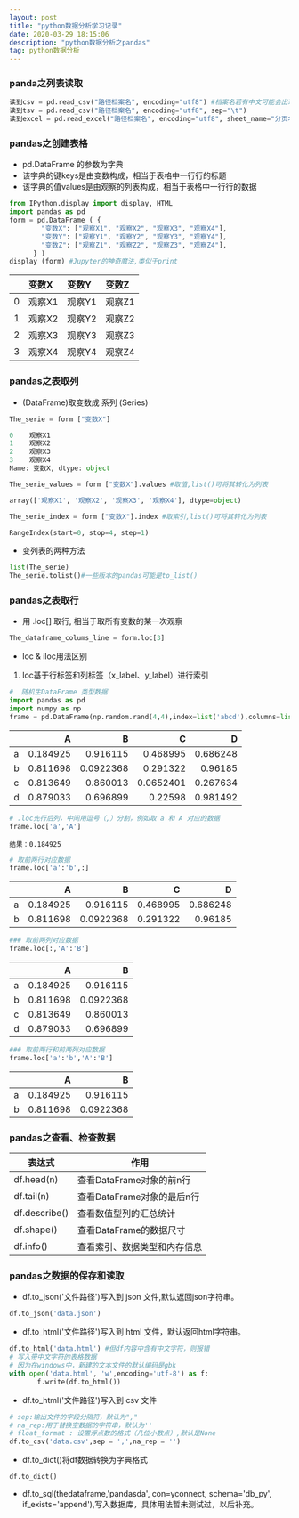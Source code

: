 ```yaml
---
layout: post
title: "python数据分析学习记录"
date: 2020-03-29 18:15:06
description: "python数据分析之pandas"
tag: python数据分析
---
```

### panda之列表读取

```python
读到csv = pd.read_csv("路径档案名", encoding="utf8") #档案名若有中文可能会出现报错！
读到tsv = pd.read_csv("路径档案名", encoding="utf8", sep="\t")
读到excel = pd.read_excel("路径档案名", encoding="utf8", sheet_name="分页名称")
```
### pandas之创建表格

- pd.DataFrame 的参数为字典
- 该字典的键keys是由变数构成，相当于表格中一行行的标题
- 该字典的值values是由观察的列表构成，相当于表格中一行行的数据

```python
from IPython.display import display, HTML
import pandas as pd
form = pd.DataFrame ( {
        "变数X": ["观察X1", "观察X2", "观察X3", "观察X4"],
        "变数Y": ["观察Y1", "观察Y2", "观察Y3", "观察Y4"],
        "变数Z": ["观察Z1", "观察Z2", "观察Z3", "观察Z4"],
      } )
display (form) #Jupyter的神奇魔法,类似于print
```
|    | 变数X   | 变数Y   | 变数Z   |
|---:|:--------|:--------|:--------|
|  0 | 观察X1  | 观察Y1  | 观察Z1  |
|  1 | 观察X2  | 观察Y2  | 观察Z2  |
|  2 | 观察X3  | 观察Y3  | 观察Z3  |
|  3 | 观察X4  | 观察Y4  | 观察Z4  |

### pandas之表取列
- (DataFrame)取变数成 系列 (Series)

```python
The_serie = form ["变数X"]
```
```python
0    观察X1
1    观察X2
2    观察X3
3    观察X4
Name: 变数X, dtype: object
```
```python
The_serie_values = form ["变数X"].values #取值,list()可将其转化为列表
```
```python
array(['观察X1', '观察X2', '观察X3', '观察X4'], dtype=object)
```
```python
The_serie_index = form ["变数X"].index #取索引,list()可将其转化为列表
```
```python
RangeIndex(start=0, stop=4, step=1)
```
- 变列表的两种方法

```python
list(The_serie)
The_serie.tolist()#一些版本的pandas可能是to_list()
```

### pandas之表取行
- 用 .loc[] 取行, 相当于取所有变数的某一次观察

```python
The_dataframe_colums_line = form.loc[3]
```
- loc & iloc用法区别

1. loc基于行标签和列标签（x_label、y_label）进行索引

```python
#  随机生DataFrame 类型数据
import pandas as pd
import numpy as np
frame = pd.DataFrame(np.random.rand(4,4),index=list('abcd'),columns=list('ABCD'))
```

|    |        A |         B |         C |        D |
|:---|---------:|----------:|----------:|---------:|
| a  | 0.184925 | 0.916115  | 0.468995  | 0.686248 |
| b  | 0.811698 | 0.0922368 | 0.291322  | 0.96185  |
| c  | 0.813649 | 0.860013  | 0.0652401 | 0.267634 |
| d  | 0.879033 | 0.696899  | 0.22598   | 0.981492 |

```python
# .loc先行后列，中间用逗号（,）分割，例如取 a 和 A 对应的数据
frame.loc['a','A']
```
```
结果：0.184925
```
```python
# 取前两行对应数据
frame.loc['a':'b',:]
```
|    |        A |         B |         C |        D |
|:---|---------:|----------:|----------:|---------:|
| a  | 0.184925 | 0.916115  | 0.468995  | 0.686248 |
| b  | 0.811698 | 0.0922368 | 0.291322  | 0.96185  |
```python
### 取前两列对应数据
frame.loc[:,'A':'B']
```
|    |        A |         B |
|:---|---------:|----------:|
| a  | 0.184925 | 0.916115  |
| b  | 0.811698 | 0.0922368 |
| c  | 0.813649 | 0.860013  |
| d  | 0.879033 | 0.696899  |
```python
### 取前两行和前两列对应数据
frame.loc['a':'b','A':'B']
```
|    |        A |         B |
|:---|---------:|----------:|
| a  | 0.184925 | 0.916115  |
| b  | 0.811698 | 0.0922368 |
### pandas之查看、检查数据

|  表达式   | 作用  |
|  ----  | ----  |
| df.head(n) | 查看DataFrame对象的前n行 |
| df.tail(n)  | 查看DataFrame对象的最后n行 |
| df.describe() | 查看数值型列的汇总统计|
| df.shape() | 查看DataFrame的数据尺寸|
| df.info() | 查看索引、数据类型和内存信息 |

### pandas之数据的保存和读取

- df.to_json('文件路径')写入到 json 文件,默认返回json字符串。

```python
df.to_json('data.json')
```

- df.to_html('文件路径')写入到 html 文件，默认返回html字符串。

```python
df.to_html('data.html') #但df内容中含有中文字符，则报错
# 写入带中文字符的表格数据
# 因为在windows中，新建的文本文件的默认编码是gbk
with open('data.html', 'w',encoding='utf-8') as f:      
       f.write(df.to_html())
```

- df.to_html('文件路径')写入到 csv 文件

```python
# sep:输出文件的字段分隔符，默认为","
# na_rep:用于替换空数据的字符串，默认为''
# float_format : 设置浮点数的格式（几位小数点）,默认是None
df.to_csv('data.csv',sep = ',',na_rep = '')
```

- df.to_dict()将df数据转换为字典格式
```python
df.to_dict()
```
- df.to_sql(thedataframe,'pandasda', con=yconnect, schema='db_py', if_exists='append'),写入数据库，具体用法暂未测试过，以后补充。
